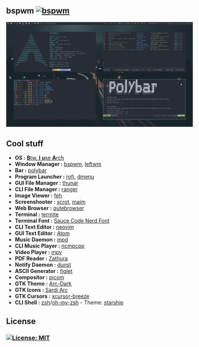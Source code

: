 ## bspwm [![bspwm](https://img.shields.io/badge/BSP-WM-yellow?style=flat-square)](https://github.com/baskerville/bspwm)
![ScreenShot](https://github.com/Terke/dotfiles/blob/master/screenshots/scrot.png)

## Cool stuff

- **OS :** [**B**tw. **I** **u**se **A**rch](https://www.archlinux.org/)
- **Window Manager :** [bspwm](https://github.com/baskerville/bspwm), [leftwm](https://github.com/leftwm/leftwm)
- **Bar :** [polybar](https://github.com/polybar/polybar)
- **Program Launcher :** [rofi](https://github.com/davatorium/rofi), [dmenu](https://tools.suckless.org/dmenu/)
- **GUI File Manager :** [thunar](https://github.com/xfce-mirror/thunar)
- **CLI File Manager :** [ranger](https://github.com/ranger/ranger)
- **Image Viewer :** [feh](https://github.com/derf/feh)
- **Screenshooter :** [scrot](https://github.com/resurrecting-open-source-projects/scrot), [maim](https://github.com/naelstrof/maim)
- **Web Browser :** [qutebrowser](https://qutebrowser.org/index.html)
- **Terminal :** [termite](https://github.com/thestinger/termite)
- **Terminal Font :** [Sauce Code Nerd Font](https://github.com/ryanoasis/nerd-fonts)
- **CLI Text Editor :** [neovim](https://neovim.io/)
- **GUI Text Editor :** [Atom](https://flight-manual.atom.io/getting-started/sections/installing-atom/)
- **Music Daemon :** [mpd](https://www.musicpd.org/)
- **CLI Music Player :** [ncmpcpp](https://github.com/arybczak/ncmpcpp)
- **Video Player :** [mpv](https://mpv.io/)
- **PDF Reader :** [Zathura](https://pwmt.org/projects/zathura/)
- **Notify Daemon :** [dunst](https://github.com/dunst-project/dunst)
- **ASCII Generator :** [figlet](http://www.figlet.org/)
- **Compositor :** [picom](https://github.com/yshui/picom)
- **GTK Theme :** [Arc-Dark](https://github.com/horst3180/arc-theme)
- **GTK Icons :** [Sardi Arc](https://github.com/erikdubois/Sardi)
- **GTK Cursors :** [xcursor-breeze](https://aur.archlinux.org/packages/xcursor-breeze/)
- **CLI Shell :** [zsh](http://zsh.sourceforge.net)/[oh-my-zsh](https://ohmyz.sh/) - Theme: [starship](https://starship.rs/)

## License

### [![License: MIT](https://img.shields.io/badge/License-MIT-green.svg)](https://opensource.org/licenses/MIT)
